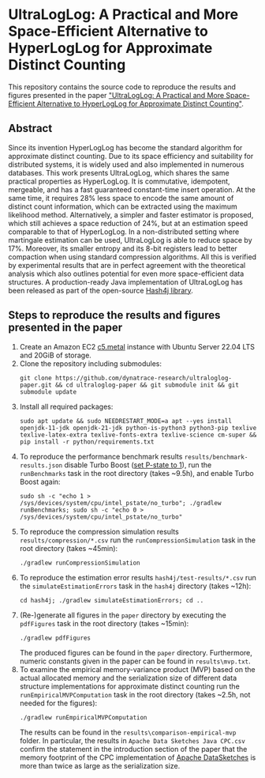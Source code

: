 # UltraLogLog: A Practical and More Space-Efficient Alternative to HyperLogLog for Approximate Distinct Counting

This repository contains the source code to reproduce the results and figures presented in the paper ["UltraLogLog: A Practical and More Space-Efficient Alternative to HyperLogLog for Approximate Distinct Counting"](https://arxiv.org/abs/2308.16862).

## Abstract
Since its invention HyperLogLog has become the standard algorithm for approximate distinct counting. Due to its space efficiency and suitability for distributed systems, it is widely used and also implemented in numerous databases. This work presents UltraLogLog, which shares the same practical properties as HyperLogLog. It is commutative, idempotent, mergeable, and has a fast guaranteed constant-time insert operation. At the same time, it requires 28% less space to encode the same amount of distinct count information, which can be extracted using the maximum likelihood method. Alternatively, a simpler and faster estimator is proposed, which still achieves a space reduction of 24%, but at an estimation speed comparable to that of HyperLogLog. In a non-distributed setting where martingale estimation can be used, UltraLogLog is able to reduce space by 17%. Moreover, its smaller entropy and its 8-bit registers lead to better compaction when using standard compression algorithms. All this is verified by experimental results that are in perfect agreement with the theoretical analysis which also outlines potential for even more space-efficient data structures. A production-ready Java implementation of UltraLogLog has been released as part of the open-source [Hash4j library](https://github.com/dynatrace-oss/hash4j).

## Steps to reproduce the results and figures presented in the paper
1. Create an Amazon EC2 [c5.metal](https://aws.amazon.com/ec2/instance-types/c5/) instance with Ubuntu Server 22.04 LTS and 20GiB of storage.
2. Clone the repository including submodules:
   ```
   git clone https://github.com/dynatrace-research/ultraloglog-paper.git && cd ultraloglog-paper && git submodule init && git submodule update
   ```
3. Install all required packages:
   ```
   sudo apt update && sudo NEEDRESTART_MODE=a apt --yes install openjdk-11-jdk openjdk-21-jdk python-is-python3 python3-pip texlive texlive-latex-extra texlive-fonts-extra texlive-science cm-super && pip install -r python/requirements.txt
   ```
4. To reproduce the performance benchmark results `results/benchmark-results.json` disable Turbo Boost ([set P-state to 1](https://docs.aws.amazon.com/AWSEC2/latest/UserGuide/processor_state_control.html)), run the `runBenchmarks` task in the root directory (takes ~9.5h), and enable Turbo Boost again:
   ```
   sudo sh -c "echo 1 > /sys/devices/system/cpu/intel_pstate/no_turbo"; ./gradlew runBenchmarks; sudo sh -c "echo 0 > /sys/devices/system/cpu/intel_pstate/no_turbo"
   ```
5. To reproduce the compression simulation results `results/compression/*.csv` run the `runCompressionSimulation` task in the root directory (takes ~45min):
   ```
   ./gradlew runCompressionSimulation
   ```
6. To reproduce the estimation error results `hash4j/test-results/*.csv` run the `simulateEstimationErrors` task in the `hash4j` directory (takes ~12h):
   ```
   cd hash4j; ./gradlew simulateEstimationErrors; cd ..
   ```
7. (Re-)generate all figures in the `paper` directory by executing the `pdfFigures` task in the root directory (takes ~15min):
   ```
   ./gradlew pdfFigures
   ```
   The produced figures can be found in the `paper` directory. Furthermore, numeric constants given in the paper can be found in `results\mvp.txt`.
8. To examine the empirical memory-variance product (MVP) based on the actual allocated memory and the serialization size of different data structure implementations for approximate distinct counting run the `runEmpiricalMVPComputation` task in the root directory (takes ~2.5h, not needed for the figures):
   ```
   ./gradlew runEmpiricalMVPComputation
   ```
   The results can be found in the `results\comparison-empirical-mvp` folder. In particular, the results in `Apache Data Sketches Java CPC.csv` confirm the statement in the introduction section of the paper that the memory footprint of the CPC implementation of [Apache DataSketches](https://github.com/apache/datasketches-java) is more than twice as large as the serialization size.

